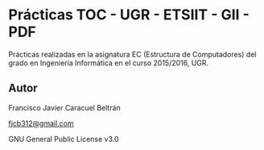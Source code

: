 # Prácticas TOC - UGR - ETSIIT - GII - PDF

Prácticas realizadas en la asignatura EC (Estructura de Computadores) del grado en Ingeniería Informática en el curso 2015/2016, UGR.

## Autor

Francisco Javier Caracuel Beltrán

fjcb312@gmail.com

GNU General Public License v3.0
